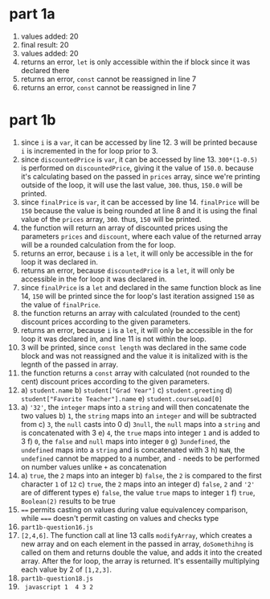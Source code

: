 # part 1a
1. values added: 20
2. final result: 20
3. values added: 20
4. returns an error, `let` is only accessible within the if block since it was declared there
5. returns an error, `const` cannot be reassigned in line 7
6. returns an error, `const` cannot be reassigned in line 7

# part 1b
1. since `i` is a `var`, it can be accessed by line 12. 3 will be printed because `i` is incremented in the for loop prior to 3.
2. since `discountedPrice` is `var`, it can be accessed by line 13. `300*(1-0.5)` is performed on `discountedPrice`, giving it the value of `150.0`. because it's calculating based on the passed in `prices` array, since we're printing outside of the loop, it will use the last value, `300`. thus, `150.0` will be printed.
3. since `finalPrice` is `var`, it can be accessed by line 14. `finalPrice` will be `150` because the value is being rounded at line 8 and it is using the final value of the `prices` array, `300`. thus, `150` will be printed.
4. the function will return an array of discounted prices using the parameters `prices` and `discount`, where each value of the returned array will be a rounded calculation from the for loop.
5. returns an error, because `i` is a `let`, it will only be accessible in the for loop it was declared in.
6. returns an error, because `discountedPrice` is a `let`, it will only be accessible in the for loop it was declared in.
7. since `finalPrice` is a `let` and declared in the same function block as line 14, `150` will be printed since the for loop's last iteration assigned `150` as the value of `finalPrice`.
8. the function returns an array with calculated (rounded to the cent) discount prices according to the given parameters. 
9. returns an error, because `i` is a `let`, it will only be accessible in the for loop it was declared in, and line 11 is not within the loop. 
10. 3 will be printed, since `const length` was declared in the same code block and was not reassigned and the value it is initalized with is the legnth of the passed in array.
11. the function returns a `const` array with calculated (not rounded to the cent) discount prices according to the given parameters. 
12. a) `student.name`
    b) `student["Grad Year"]`
    c) `student.greeting`
    d) `student["Favorite Teacher"].name`
    e) `student.courseLoad[0]`
13. a) `'32'`, the `integer` maps into a `string` and will then concatenate the two values 
    b) `1`, the `string` maps into an `integer` and will be subtracted from
    c) `3`, the `null` casts into 0
    d) `3null`, the `null` maps into a `string` and is concatenated with 3
    e) `4`, the `true` maps into integer `1` and is added to 3
    f) `0`, the `false` and `null` maps into integer `0`
    g) `3undefined`, the `undefined` maps into a `string` and is concatenated with 3
    h) `NaN`, the `undefined` cannot be mapped to a number, and `-` needs to be performed on number values unlike `+` as concatenation
14. a) `true`, the `2` maps into an integer
    b) `false`, the `2` is compared to the first character `1` of `12`
    c) `true`, the `2` maps into an integer
    d) `false`, `2` and `'2'` are of different types
    e) `false`, the value `true` maps to integer `1`
    f) `true`, `Boolean(2)` results to be true
15. `==` permits casting on values during value equivalencey comparison, while `===` doesn't permit casting on values and checks type
16. `part1b-question16.js`
17. `[2,4,6]`. The function call at line 13 calls `modifyArray`, which creates a new array and on each element in the passed in array, `doSomethihng` is called on them and returns double the value, and adds it into the created array. After the for loop, the array is returned. It's essentailly multiplying each value by 2 of `[1,2,3]`.
18. `part1b-question18.js`
19. ` javascript
    1 
    4
    3
    2`
